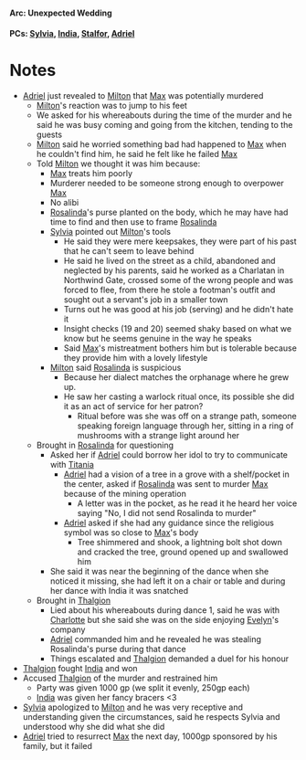 #### Arc: Unexpected Wedding
#### PCs: [Sylvia](PCs/Past/Sylvia.md), [India](PCs/Current/India.md), [Stalfor](PCs/Current/Stalfor.md), [Adriel](PCs/Current/Adriel.md)

# Notes

- [Adriel](PCs/Current/Adriel.md) just revealed to [Milton](NPCs/Living/Milton.md) that [Max](NPCs/Deceased/Max.md) was potentially murdered
	- [Milton](NPCs/Living/Milton.md)'s reaction was to jump to his feet
	- We asked for his whereabouts during the time of the murder and he said he was busy coming and going from the kitchen, tending to the guests
	- [Milton](NPCs/Living/Milton.md) said he worried something bad had happened to [Max](NPCs/Deceased/Max.md) when he couldn't find him, he said he felt like he failed [Max](NPCs/Deceased/Max.md)
	- Told [Milton](NPCs/Living/Milton.md) we thought it was him because:
		- [Max](NPCs/Deceased/Max.md) treats him poorly
		- Murderer needed to be someone strong enough to overpower [Max](NPCs/Deceased/Max.md)
		- No alibi
		- [Rosalinda](NPCs/Living/Rosalinda.md)'s purse planted on the body, which he may have had time to find and then use to frame [Rosalinda](NPCs/Living/Rosalinda.md)
		- [Sylvia](PCs/Past/Sylvia.md) pointed out [Milton](NPCs/Living/Milton.md)'s tools
			- He said they were mere keepsakes, they were part of his past that he can't seem to leave behind
			- He said he lived on the street as a child, abandoned and neglected by his parents, said he worked as a Charlatan in Northwind Gate, crossed some of the wrong people and was forced to flee, from there he stole a footman's outfit and sought out a servant's job in a smaller town
			- Turns out he was good at his job (serving) and he didn't hate it
			- Insight checks (19 and 20) seemed shaky based on what we know but he seems genuine in the way he speaks
			- Said [Max](NPCs/Deceased/Max.md)'s mistreatment bothers him but is tolerable because they provide him with a lovely lifestyle
		- [Milton](NPCs/Living/Milton.md) said [Rosalinda](NPCs/Living/Rosalinda.md) is suspicious
			- Because her dialect matches the orphanage where he grew up. 
			- He saw her casting a warlock ritual once, its possible she did it as an act of service for her patron?
				- Ritual before was she was off on a strange path, someone speaking foreign language through her, sitting in a ring of mushrooms with a strange light around her
	- Brought in [Rosalinda](NPCs/Living/Rosalinda.md) for questioning
		- Asked her if [Adriel](PCs/Current/Adriel.md) could borrow her idol to try to communicate with [Titania](NPCs/Living/Titania.md)
			- [Adriel](PCs/Current/Adriel.md) had a vision of a tree in a grove with a shelf/pocket in the center, asked if [Rosalinda](NPCs/Living/Rosalinda.md) was sent to murder [Max](NPCs/Deceased/Max.md) because of the mining operation
				- A letter was in the pocket, as he read it he heard her voice saying "No, I did not send Rosalinda to murder"
			- [Adriel](PCs/Current/Adriel.md) asked if she had any guidance since the religious symbol was so close to [Max](NPCs/Deceased/Max.md)'s body
				- Tree shimmered and shook, a lightning bolt shot down and cracked the tree, ground opened up and swallowed him
		- She said it was near the beginning of the dance when she noticed it missing, she had left it on a chair or table and during her dance with India it was snatched
	- Brought in [Thalgion](NPCs/Deceased/Thalgion.md)
		- Lied about his whereabouts during dance 1, said he was with [Charlotte](NPCs/Living/Charlotte.md) but she said she was on the side enjoying [Evelyn](NPCs/Living/Evelyn.md)'s company
		- [Adriel](PCs/Current/Adriel.md) commanded him and he revealed he was stealing Rosalinda's purse during that dance
		- Things escalated and [Thalgion](NPCs/Deceased/Thalgion.md) demanded a duel for his honour
- [Thalgion](NPCs/Deceased/Thalgion.md) fought [India](PCs/Current/India.md) and won
- Accused [Thalgion](NPCs/Deceased/Thalgion.md) of the murder and restrained him
	- Party was given 1000 gp (we split it evenly, 250gp each)
	- [India](PCs/Current/India.md) was given her fancy bracers <3
- [Sylvia](PCs/Past/Sylvia.md) apologized to [Milton](NPCs/Living/Milton.md) and he was very receptive and understanding given the circumstances, said he respects Sylvia and understood why she did what she did
- [Adriel](PCs/Current/Adriel.md) tried to resurrect [Max](NPCs/Deceased/Max.md) the next day, 1000gp sponsored by his family, but it failed